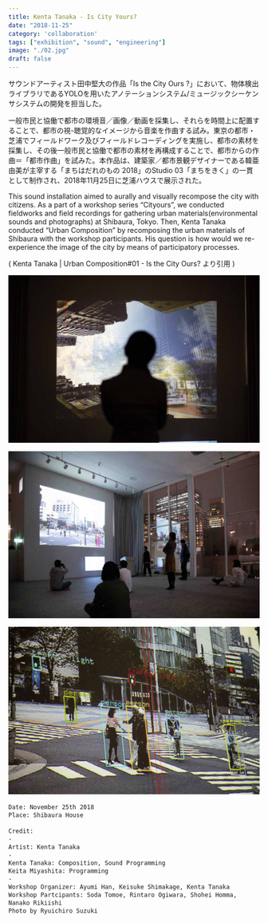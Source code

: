 ```yaml
---
title: Kenta Tanaka - Is City Yours?
date: "2018-11-25"
category: 'collaboration'
tags: ["exhibition", "sound", "engineering"]
image: "./02.jpg"
draft: false
---
```


サウンドアーティスト田中堅大の作品「Is the City Ours ?」において、物体検出ライブラリであるYOLOを用いたアノテーションシステム/ミュージックシーケンサシステムの開発を担当した。

一般市民と協働で都市の環境音／画像／動画を採集し、それらを時間上に配置することで、都市の視-聴覚的なイメージから音楽を作曲する試み。東京の都市・芝浦でフィールドワーク及びフィールドレコーディングを実施し、都市の素材を採集し、その後一般市民と協働で都市の素材を再構成することで、都市からの作曲＝「都市作曲」を試みた。本作品は、建築家／都市景観デザイナーである韓亜由美が主宰する「まちはだれのもの 2018」のStudio 03「まちをきく」の一貫として制作され、2018年11月25日に芝浦ハウスで展示された。

This sound installation aimed to aurally and visually recompose the city with citizens. As a part of a workshop series “Cityours”, we conducted fieldworks and field recordings for gathering urban materials(environmental sounds and photographs) at Shibaura, Tokyo. Then, Kenta Tanaka conducted “Urban Composition” by recomposing the urban materials of Shibaura with the workshop participants. His question is how would we re-experience the image of the city by means of participatory processes.

( Kenta Tanaka | Urban Composition#01 - Is the City Ours? より引用 )

![](./01.jpg)

![](./02.jpg)

![](./03.jpg)


```
Date: November 25th 2018
Place: Shibaura House

Credit:
-
Artist: Kenta Tanaka
-
Kenta Tanaka: Composition, Sound Programming
Keita Miyashita: Programming
-
Workshop Organizer: Ayumi Han, Keisuke Shimakage, Kenta Tanaka
Workshop Partcipants: Soda Tomoe, Rintaro Ogiwara, Shohei Homma, Nanako Rikiishi
Photo by Ryuichiro Suzuki
```